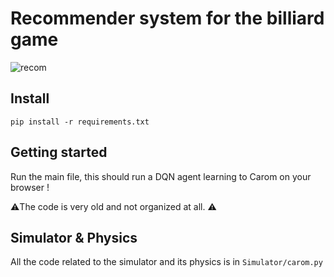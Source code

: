 # Recommender system for the billiard game
![recom](https://user-images.githubusercontent.com/31999833/134536255-29974dcd-0164-4ebf-80f8-6ccfa9a74ae7.PNG)

## Install
`pip install -r requirements.txt`

## Getting started
Run the main file, this should run a DQN agent learning to Carom on your browser ! 

⚠️The code is very old and not organized at all. ⚠️

## Simulator & Physics

All the code related to the simulator and its physics is in `Simulator/carom.py`

